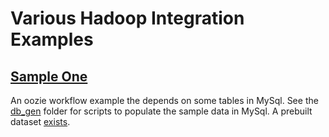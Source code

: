 # Various Hadoop Integration Examples

## [Sample One](oozie-workflows/workflows/sample-one)

An oozie workflow example the depends on some tables in MySql.  See the [db_gen](db_gen) folder for scripts to populate the sample data in MySql.  A prebuilt dataset [exists](datasets/sample_one.mysqldump.gz).

